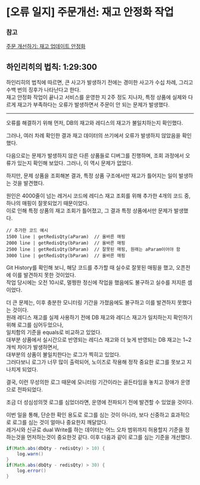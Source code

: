 # [오류 일지] 주문개선: 재고 안정화 작업

### 참고
[주문 개선하기: 재고 업데이트 안정화](https://github.com/ejoongseok/blog/blob/main/%EA%B0%9C%EB%B0%9C%EC%9D%BC%EC%A7%80/4.%EC%A3%BC%EB%AC%B8%20%EA%B0%9C%EC%84%A0%ED%95%98%EA%B8%B0%3A%20%EC%9E%AC%EA%B3%A0%20%EC%97%85%EB%8D%B0%EC%9D%B4%ED%8A%B8%20%EC%95%88%EC%A0%95%ED%99%94.md)

## 하인리히의 법칙: 1:29:300 
하인리히의 법칙에 따르면, 큰 사고가 발생하기 전에는 경미한 사고가 수십 차례, 그리고 수백 번의 징후가 나타난다고 한다.   
재고 안정화 작업이 끝나고 서비스를 운영한 지 2주 정도 지나자, 특정 상품에 실제와 다르게 재고가 부족하다는 오류가 발생하면서 주문이 안 되는 문제가 발생했다.  

---

오류를 해결하기 위해 먼저, DB의 재고와 레디스의 재고가 불일치하는지 확인했다.   

그러나, 여러 차례 확인한 결과 재고 데이터의 쓰기에서 오류가 발생하지 않았음을 확인했다.  

다음으로는 문제가 발생하지 않은 다른 상품들로 디버그를 진행하며, 조회 과정에서 오류가 있는지 확인해 보았다. 그러나, 이 역시 문제가 없었다.  

하지만, 문제 상품을 조회해본 결과, 특정 상품 구조에서만 재고가 틀어지는 일이 발생하는 것을 발견했다.  

원인은 4000줄이 넘는 레거시 코드에 레디스 재고 조회를 위해 추가한 4개의 코드 중, 하나의 매핑이 잘못되었기 때문이었다.   
이로 인해 특정 상품의 재고 조회가 틀어졌고, 그 결과 특정 상품에서만 문제가 발생했다.  

```
// 추가한 코드 예시
1500 line | getRedisQty(aParam)  // 올바른 매핑
2000 line | getRedisQty(bParam)  // 올바른 매핑
2500 line | getRedisQty(bParam)  // 잘못된 매핑, 원래는 aParam이어야 함
3000 line | getRedisQty(bParam)  // 올바른 매핑
```

Git History를 확인해 보니, 해당 코드를 추가할 때 실수로 잘못된 매핑을 했고, 오픈전에 이를 발견하지 못한 것이었다.    
작업 당시에는 오전 10시로, 멀쩡한 정신에 작업을 했음에도 불구하고 실수를 저지른 셈이었다.   

더 큰 문제는, 이후 충분한 모니터링 기간을 가졌음에도 불구하고 이를 발견하지 못했다는 것이다.   
원래 레디스 재고를 실제 사용하기 전에 DB 재고와 레디스 재고가 일치하는지 확인하기 위해 로그를 심어두었으나,   
일치함의 기준을 equals로 비교하고 있었다.  
대부분 상품에서 실시간으로 반영되는 레디스 재고와 더 늦게 반영되는 DB 재고는 1~2개씩 차이가 발생하면서,  
대부분의 상품이 불일치한다는 로그가 찍히고 있었다.  
그러다보니 로그가 너무 많이 출력되어, 노이즈로 작용해 정작 중요한 로그를 못보고 지나치게 되었다.  

결국, 이런 무성의한 로그 때문에 모니터링 기간이라는 골든타임을 놓치고 장애가 운영으로 전파되었다.   

조금 더 성심성의껏 로그를 심었더라면, 운영에 전파되기 전에 발견할 수 있었을 것이다.  

이번 일을 통해, 단순한 확인 용도로 로그를 심는 것이 아니라, 보다 신중하고 효과적으로 로그를 심는 것이 얼마나 중요한지 깨달았다.  
레거시와 신규로 dual Write를 하는 데이터는 어느 오차 범위까지 허용할지 기준을 정하는것을 먼저하는것이 중요한것 같다.
이후 다음과 같이 로그를 심는 기준을 개선했다.  
``` java
if(Math.abs(dbQty - redisQty) > 10) { 
    log.warn()
}
if(Math.abs(dbQty - redisQty) > 30) { 
    log.error()
}
```
